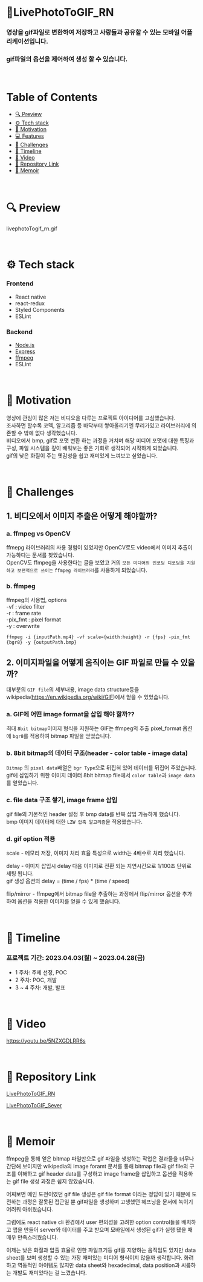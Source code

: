 # 📸**LivePhotoToGIF_RN**

### 영상을 gif파일로 변환하여 저장하고 사랑들과 공유할 수 있는 모바일 어플리케이션입니다.

### gif파일의 옵션을 제어하여 생성 할 수 있습니다.

<br>

# Table of Contents

- [🔍 Preview](#-🔍-preview)
- [⚙️ Tech stack](#-⚙️-tech-stack)
- [💭 Motivation](#-💭-motivation)
- [💻 Features](#-💻-features)
- [💪 Challenges](#-💪-challenges)
- [📅 Timeline](#-📅-timeline)
- [🎥 Video](#-🎥-video)
- [🔗 Repository Link](#-🔗-repository-link)
- [📝 Memoir](#-📝-memoir)

<br>

# 🔍 Preview

livephotoTogif_rn.gif

<br>

# ⚙️ Tech stack

### Frontend

- React native
- react-redux
- Styled Components
- ESLint

### Backend

- [Node.js](https://nodejs.org/ko/)
- [Express](https://expressjs.com/ko/)
- [ffmpeg](https://ffmpeg.org/)
- ESLint

<br>

# 💭 Motivation

영상에 관심이 많은 저는 비디오을 다루는 프로젝트 아이디어를 고심했습니다.<br>
조사하면 할수록 코덱, 알고리즘 등 바닥부터 쌓아올리기엔 무리가있고 라이브러리에 의존할 수 밖에 없다 생각했습니다.<br>
비디오에서 bmp, gif로 포맷 변환 하는 과정을 거치며 해당 미디어 포맷에 대한 특징과 구성, 파일 시스템을 깊이 배워보는 좋은 기회로 생각되어 시작하게 되었습니다.<br>
gif의 낮은 화질이 주는 옛감성을 쉽고 재미있게 느껴보고 싶었습니다.

<br>

# 💪 Challenges

## 1. 비디오에서 이미지 추출은 어떻게 해야할까?

### a. ffmpeg vs OpenCV

ffmepg 라이브러리의 사용 경험이 있었지만 OpenCV로도 video에서 이미지 추출이 가능하다는 문서를 찾았습니다.<br>
OpenCV도 ffmpeg을 사용한다는 글을 보았고 거의 `모든 미디어의 인코딩 디코딩을 지원하고 보편적으로 쓰이는` `ffmpeg 라이브러리`를 사용하게 되었습니다.

### b. ffmpeg

ffmpeg의 사용법, options <br>
-vf : video filter<br>
-r : frame rate<br>
-pix_fmt : pixel format<br>
-y : overwrite<br>

```
ffmpeg -i {inputPath.mp4} -vf scale={width:height} -r {fps} -pix_fmt {bgr8} -y {outputPath.bmp}
```

## 2. 이미지파일을 어떻게 움직이는 GIF 파일로 만들 수 있을까?

대부분의 `GIF file`의 세부내용, image data structure등을 wikipedia(https://en.wikipedia.org/wiki/GIF)에서 얻을 수 있었습니다.<br>

### a. GIF에 어떤 image format을 삽입 해야 할까??

최대 `8bit bitmap`이미지 형식을 지원하는 GIF는 ffmpeg의 추출 pixel_format 옵션에 `bgr8`를 적용하여 bitmap 파일을 얻었습니다.

### b. 8bit bitmap의 데이터 구조(header - color table - image data)

`Bitmap` 의 `pixel data`배열은 `bgr Type`으로 뒤집혀 있어 데이터를 뒤집어 주었습니다.
gif에 삽입하기 위한 이미지 데이터 8bit bitmap file에서 `color table`과 `image data`를 얻었습니다.

### c. file data 구조 쌓기, image frame 삽입

gif file의 기본적인 header 설정 후 bmp data를 반복 삽입 가능하게 했습니다.<br>
bmp 이미지 데이터에 대한 `LZW 압축 알고리즘`을 적용했습니다.

### d. gif option 적용

scale - 메모리 저장, 이미지 처리 효율 특성으로 width는 4배수로 처리 했습니다.

delay - 이미지 삽입시 delay 다음 이미지로 전환 되는 지연시간으로 1/100초 단위로 세팅 됩니다.<br>gif 생성 옵션의 delay = (time / fps) \* (time / speed)

flip/mirror - ffmpeg에서 bitmap file을 추출하는 과정에서 flip/mirror 옵션을 추가하여 옵션을 적용한 이미지를 얻을 수 있게 했습니다.

<br>

# 📅 Timeline

### 프로젝트 기간: 2023.04.03(월) ~ 2023.04.28(금)

- 1 주차: 주제 선정, POC
- 2 주차: POC, 개발
- 3 ~ 4 주차: 개발, 발표

<br>

# 🎥 Video

https://youtu.be/5NZXGDLRR6s

<br>

# 🔗 Repository Link

[LivePhotoToGIF_RN](https://github.com/isinthesky/LivePhotoToGIF_RN)

[LivePhotoToGIF_Sever](https://github.com/isinthesky/LivePhotoToGIF_Sever)

<br>

# 📝 Memoir

ffmpeg을 통해 얻은 bitmap 파일만으로 gif 파일을 생성하는 작업은 결과물을 너무나 간단해 보이지만 wikipedia의 image foramt 문서를 통해 bitmap file과 gif file의 구조를 이해하고 gif header data를 구성하고 image frame을 삽입하고 옵션을 적용하는 gif file 생성 과정은 쉽지 않았습니다.

어찌보면 메인 도전이였던 gif file 생성은 gif file format 이라는 정답이 있기 때문에 도전하는 과정은 잘못된 접근일 뿐 gif파일을 생성하며 고생했던 헤프닝을 문서에 녹이기 어려워 아쉬웠습니다.

그럼에도 react native cli 환경에서 user 편의성을 고려한 option control들을 배치하고 앱을 만들어 server와 데이터를 주고 받으며 모바일에서 생성된 gif가 실행 됐을 때 매우 만족스러웠습니다.

이제는 낮은 화질과 압출 효율로 인한 파일크기등 gif를 지양하는 움직임도 있지만 data sheet를 보며 생성할 수 있는 가장 재미있는 미디어 형식이지 않을까 생각합니다. 화려하고 역동적인 아이템도 많지만 data sheet와 hexadecimal, data position과 씨름하는 개발도 재미있다는 걸 느꼈습니다.
